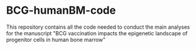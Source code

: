 # BCG-humanBM-code
This repository contains all the code needed to conduct the main analyses for the manuscript "BCG vaccination impacts the epigenetic landscape of progenitor cells in human bone marrow"
